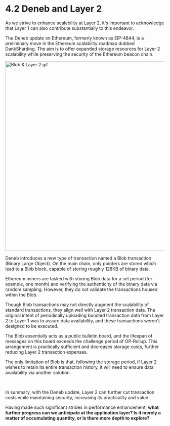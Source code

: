 # 4.2 Deneb and Layer 2

As we strive to enhance scalability at Layer 2, it's important to acknowledge that Layer 1 can also contribute substantially to this endeavor.

The Deneb update on Ethereum, formerly known as EIP-4844, is a preliminary move in the Ethereum scalability roadmap dubbed DankSharding. The aim is to offer expanded storage resources for Layer 2 scalability while preserving the security of the Ethereum beacon chain.

<img src="/assets/4.2.1.gif" width="600px" alt="Blob & Layer 2.gif" />

Deneb introduces a new type of transaction named a Blob transaction (Binary Large Object). On the main chain, only pointers are stored which lead to a Blob block, capable of storing roughly 128KB of binary data.

Ethereum miners are tasked with storing Blob data for a set period (for example, one month) and verifying the authenticity of the binary data via random sampling. However, they do not validate the transactions housed within the Blob.

Though Blob transactions may not directly augment the scalability of standard transactions, they align well with Layer 2 transaction data. The original intent of periodically uploading bundled transaction data from Layer 2 to Layer 1 was to assure data availability, and these transactions weren't designed to be executed.

The Blob essentially acts as a public bulletin board, and the lifespan of messages on this board exceeds the challenge period of OP-Rollup. This arrangement is practically sufficient and decreases storage costs, further reducing Layer 2 transaction expenses.

The only limitation of Blob is that, following the storage period, if Layer 2 wishes to retain its entire transaction history, it will need to ensure data availability via another solution.

&nbsp; 

In summary, with the Deneb update, Layer 2 can further cut transaction costs while maintaining security, increasing its practicality and value.

Having made such significant strides in performance enhancement, **what further progress can we anticipate at the application layer? Is it merely a matter of accumulating quantity, or is there more depth to explore?**

<GithubAvatar owner='lxdao-official' repo='myfirstlayer2-frontend' path='mdx/zh/4.2-deneb-and-layer2.md' />
